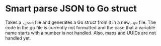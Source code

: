 # Smart parse JSON to Go struct

Takes a `.json` file and generates a Go struct from it in a new `.go` file. The code in the go file is currently not
formatted and the case that a variable name starts with a number is not handled. Also, maps and UUIDs are not handled yet.
